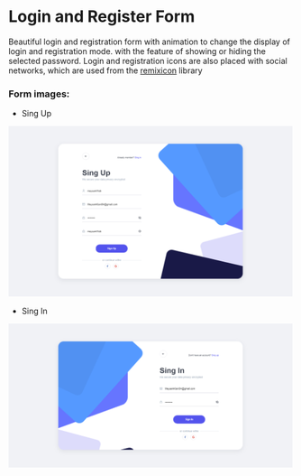 # Login and Register Form

Beautiful login and registration form with animation to change the display of login and registration mode. with the feature of showing or hiding the selected password.
Login and registration icons are also placed with social networks, which are used from the <a href="https://cdn.jsdelivr.net/npm/remixicon@3.5.0/fonts/remixicon.css">remixicon</a> library

### Form images:
* Sing Up
<p align="center">
<img src="assets/img/singup.png" alt="charity amount">
</p>

* Sing In
<p align="center">
<img src="assets/img/singin.png" alt="charity">
</p>